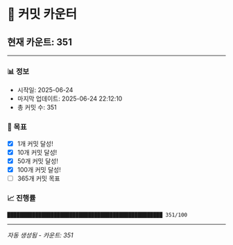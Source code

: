 # 🔢 커밋 카운터

## 현재 카운트: 351

---

### 📊 정보
- 시작일: 2025-06-24
- 마지막 업데이트: 2025-06-24 22:12:10
- 총 커밋 수: 351

### 🎯 목표
- [x] 1개 커밋 달성!
- [x] 10개 커밋 달성!
- [x] 50개 커밋 달성!
- [x] 100개 커밋 달성!
- [ ] 365개 커밋 목표

### 📈 진행률
```
██████████████████████████████████████████████████ 351/100
```

---
*자동 생성됨 - 카운트: 351*
